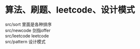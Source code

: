 # 算法、刷题、leetcode、设计模式
src/sort 里面是各种排序 <br>
src/newcode 剑指offer  <br>
src/leetcode leetcode <br>
src/pattern 设计模式 <br>
